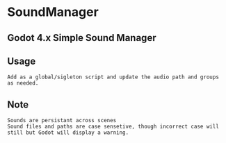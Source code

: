 # SoundManager

## Godot 4.x Simple Sound Manager

## Usage
    Add as a global/sigleton script and update the audio path and groups as needed.
## Note
    Sounds are persistant across scenes
    Sound files and paths are case sensetive, though incorrect case will still but Godot will display a warning.
